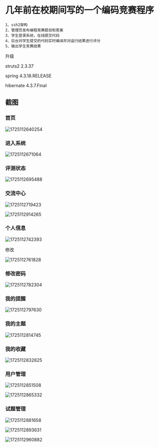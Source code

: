 # 几年前在校期间写的一个编码竞赛程序

```
1、ssh2架构  
2、管理员发布编程竞赛题目和答案  
3、学生登录系统，在线提交代码  
4、后台对学生提交的代码实时编译并对运行结果进行评分  
5、输出学生竞赛结果
```

升级

struts2 2.3.37

spring 4.3.18.RELEASE

hibernate 4.3.7.Final

## 截图

### 首页

![1725112640254](image/readme/1725112640254.png)

### 进入系统

![1725112671064](image/readme/1725112671064.png)

### 评测状态

![1725112695488](image/readme/1725112695488.png)

### 交流中心

![1725112719423](image/readme/1725112719423.png)

![1725112914265](image/readme/1725112914265.png)

### 个人信息

![1725112742393](image/readme/1725112742393.png)


修改

![1725112761828](image/readme/1725112761828.png)


### 修改密码

![1725112782304](image/readme/1725112782304.png)

### 我的提醒

![1725112797630](image/readme/1725112797630.png)

### 我的主题

![1725112814745](image/readme/1725112814745.png)

### 我的收藏

![1725112832825](image/readme/1725112832825.png)

### 用户管理

![1725112851508](image/readme/1725112851508.png)

![1725112865332](image/readme/1725112865332.png)

### 试题管理

![1725112881658](image/readme/1725112881658.png)

![1725112893631](image/readme/1725112893631.png)

![1725112960882](image/readme/1725112960882.png)

